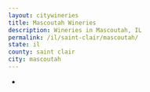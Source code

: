 ```yaml
---
layout: citywineries
title: Mascoutah Wineries
description: Wineries in Mascoutah, IL
permalink: /il/saint-clair/mascoutah/
state: il
county: saint clair
city: mascoutah
---
```

-
